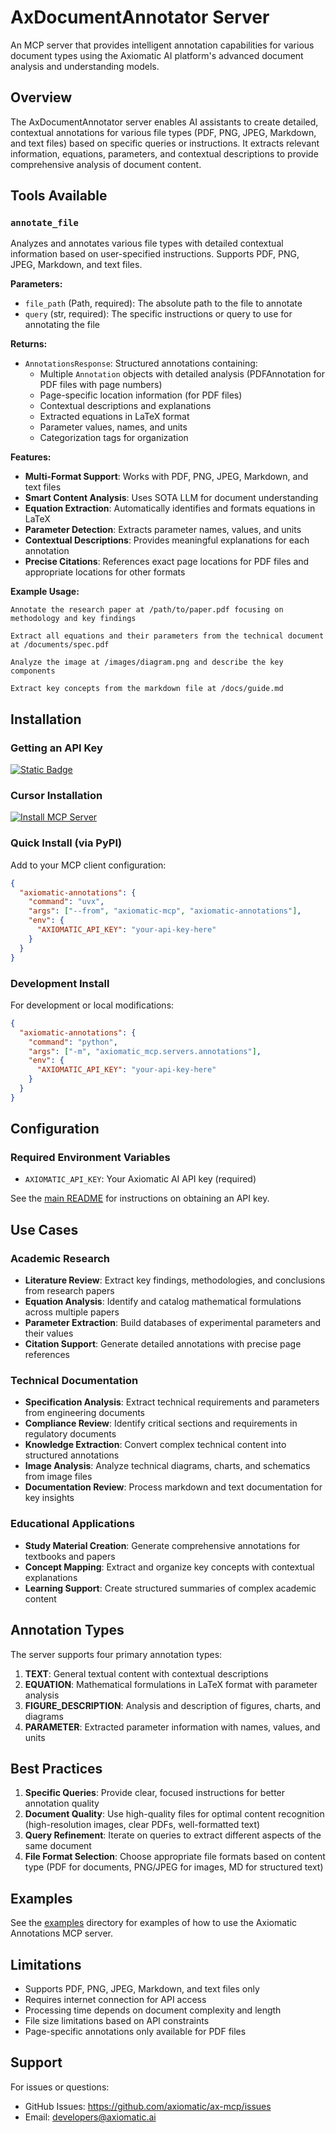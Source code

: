 # AxDocumentAnnotator Server

An MCP server that provides intelligent annotation capabilities for various document types using the Axiomatic AI platform's advanced document analysis and understanding models.

## Overview

The AxDocumentAnnotator server enables AI assistants to create detailed, contextual annotations for various file types (PDF, PNG, JPEG, Markdown, and text files) based on specific queries or instructions. It extracts relevant information, equations, parameters, and contextual descriptions to provide comprehensive analysis of document content.

## Tools Available

### `annotate_file`

Analyzes and annotates various file types with detailed contextual information based on user-specified instructions. Supports PDF, PNG, JPEG, Markdown, and text files.

**Parameters:**

- `file_path` (Path, required): The absolute path to the file to annotate
- `query` (str, required): The specific instructions or query to use for annotating the file

**Returns:**

- `AnnotationsResponse`: Structured annotations containing:
  - Multiple `Annotation` objects with detailed analysis (PDFAnnotation for PDF files with page numbers)
  - Page-specific location information (for PDF files)
  - Contextual descriptions and explanations
  - Extracted equations in LaTeX format
  - Parameter values, names, and units
  - Categorization tags for organization

**Features:**

- **Multi-Format Support**: Works with PDF, PNG, JPEG, Markdown, and text files
- **Smart Content Analysis**: Uses SOTA LLM for document understanding
- **Equation Extraction**: Automatically identifies and formats equations in LaTeX
- **Parameter Detection**: Extracts parameter names, values, and units
- **Contextual Descriptions**: Provides meaningful explanations for each annotation
- **Precise Citations**: References exact page locations for PDF files and appropriate locations for other formats

**Example Usage:**

```
Annotate the research paper at /path/to/paper.pdf focusing on methodology and key findings
```

```
Extract all equations and their parameters from the technical document at /documents/spec.pdf
```

```
Analyze the image at /images/diagram.png and describe the key components
```

```
Extract key concepts from the markdown file at /docs/guide.md
```

## Installation

### Getting an API Key

[![Static Badge](https://img.shields.io/badge/Get%20your%20API%20key-6EB700?style=flat)](https://docs.google.com/forms/d/e/1FAIpQLSfScbqRpgx3ZzkCmfVjKs8YogWDshOZW9p-LVXrWzIXjcHKrQ/viewform)

### Cursor Installation

[![Install MCP Server](https://cursor.com/deeplink/mcp-install-dark.svg)](https://cursor.com/en/install-mcp?name=axiomatic-annotations&config=eyJjb21tYW5kIjoidXZ4IC0tZnJvbSBheGlvbWF0aWMtbWNwIGF4aW9tYXRpYy1hbm5vdGF0aW9ucyIsImVudiI6eyJBWElPTUFUSUNfQVBJX0tFWSI6IkFYSU9NQVRJQy1BUEktS0VZIn19)

### Quick Install (via PyPI)

Add to your MCP client configuration:

```json
{
  "axiomatic-annotations": {
    "command": "uvx",
    "args": ["--from", "axiomatic-mcp", "axiomatic-annotations"],
    "env": {
      "AXIOMATIC_API_KEY": "your-api-key-here"
    }
  }
}
```

### Development Install

For development or local modifications:

```json
{
  "axiomatic-annotations": {
    "command": "python",
    "args": ["-m", "axiomatic_mcp.servers.annotations"],
    "env": {
      "AXIOMATIC_API_KEY": "your-api-key-here"
    }
  }
}
```

## Configuration

### Required Environment Variables

- `AXIOMATIC_API_KEY`: Your Axiomatic AI API key (required)

See the [main README](https://github.com/Axiomatic-AI/ax-mcp#getting-an-api-key) for instructions on obtaining an API key.

## Use Cases

### Academic Research

- **Literature Review**: Extract key findings, methodologies, and conclusions from research papers
- **Equation Analysis**: Identify and catalog mathematical formulations across multiple papers
- **Parameter Extraction**: Build databases of experimental parameters and their values
- **Citation Support**: Generate detailed annotations with precise page references

### Technical Documentation

- **Specification Analysis**: Extract technical requirements and parameters from engineering documents
- **Compliance Review**: Identify critical sections and requirements in regulatory documents
- **Knowledge Extraction**: Convert complex technical content into structured annotations
- **Image Analysis**: Analyze technical diagrams, charts, and schematics from image files
- **Documentation Review**: Process markdown and text documentation for key insights

### Educational Applications

- **Study Material Creation**: Generate comprehensive annotations for textbooks and papers
- **Concept Mapping**: Extract and organize key concepts with contextual explanations
- **Learning Support**: Create structured summaries of complex academic content

## Annotation Types

The server supports four primary annotation types:

1. **TEXT**: General textual content with contextual descriptions
2. **EQUATION**: Mathematical formulations in LaTeX format with parameter analysis
3. **FIGURE_DESCRIPTION**: Analysis and description of figures, charts, and diagrams
4. **PARAMETER**: Extracted parameter information with names, values, and units

## Best Practices

1. **Specific Queries**: Provide clear, focused instructions for better annotation quality
2. **Document Quality**: Use high-quality files for optimal content recognition (high-resolution images, clear PDFs, well-formatted text)
3. **Query Refinement**: Iterate on queries to extract different aspects of the same document
4. **File Format Selection**: Choose appropriate file formats based on content type (PDF for documents, PNG/JPEG for images, MD for structured text)

## Examples

See the [examples](https://github.com/Axiomatic-AI/ax-mcp/blob/main/examples/annotations/README.md) directory for examples of how to use the Axiomatic Annotations MCP server.

## Limitations

- Supports PDF, PNG, JPEG, Markdown, and text files only
- Requires internet connection for API access
- Processing time depends on document complexity and length
- File size limitations based on API constraints
- Page-specific annotations only available for PDF files

## Support

For issues or questions:

- GitHub Issues: https://github.com/axiomatic/ax-mcp/issues
- Email: developers@axiomatic.ai
